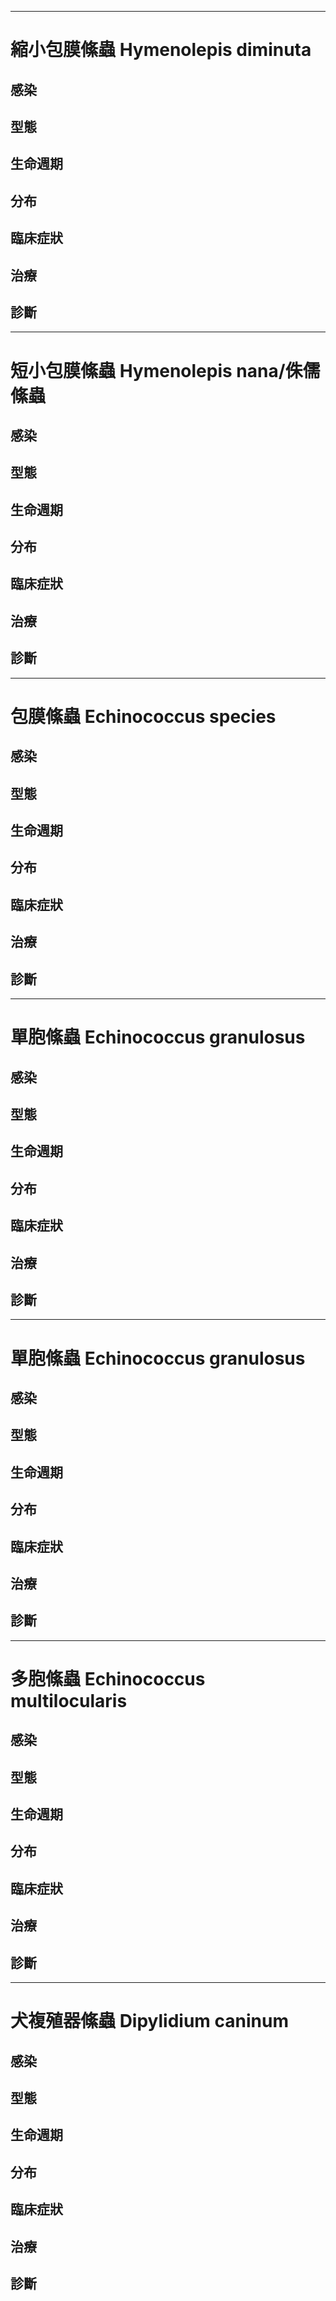 
--- 

#  縮小包膜絛蟲 Hymenolepis diminuta

## 感染

## 型態

## 生命週期

## 分布

## 臨床症狀

## 治療

## 診斷

--- 

# 短小包膜絛蟲 Hymenolepis nana/侏儒絛蟲

## 感染

## 型態

## 生命週期

## 分布

## 臨床症狀

## 治療

## 診斷

--- 

# 包膜絛蟲 Echinococcus species

## 感染

## 型態

## 生命週期

## 分布

## 臨床症狀

## 治療

## 診斷

--- 

# 單胞絛蟲 Echinococcus granulosus

## 感染

## 型態

## 生命週期

## 分布

## 臨床症狀

## 治療

## 診斷

--- 

# 單胞絛蟲 Echinococcus granulosus

## 感染

## 型態

## 生命週期

## 分布

## 臨床症狀

## 治療

## 診斷

--- 

# 多胞絛蟲 Echinococcus multilocularis

## 感染

## 型態

## 生命週期

## 分布

## 臨床症狀

## 治療

## 診斷

--- 

# 犬複殖器絛蟲 Dipylidium caninum

## 感染

## 型態

## 生命週期

## 分布

## 臨床症狀

## 治療

## 診斷

